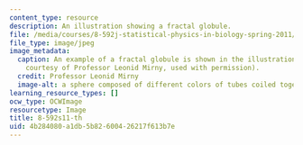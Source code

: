 ```yaml
---
content_type: resource
description: An illustration showing a fractal globule.
file: /media/courses/8-592j-statistical-physics-in-biology-spring-2011/4b284080a1db5b82600426217f613b7e_8-592s11-th.jpg
file_type: image/jpeg
image_metadata:
  caption: An example of a fractal globule is shown in the illustration above (Image
    courtesy of Professor Leonid Mirny, used with permission).
  credit: Professor Leonid Mirny
  image-alt: a sphere composed of different colors of tubes coiled together.
learning_resource_types: []
ocw_type: OCWImage
resourcetype: Image
title: 8-592s11-th
uid: 4b284080-a1db-5b82-6004-26217f613b7e
---
```

